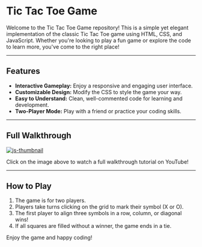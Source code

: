 # Tic Tac Toe Game

Welcome to the Tic Tac Toe Game repository! This is a simple yet elegant implementation of the classic Tic Tac Toe game using HTML, CSS, and JavaScript. Whether you're looking to play a fun game or explore the code to learn more, you've come to the right place!

---

## Features

- **Interactive Gameplay:** Enjoy a responsive and engaging user interface.
- **Customizable Design:** Modify the CSS to style the game your way.
- **Easy to Understand:** Clean, well-commented code for learning and development.
- **Two-Player Mode:** Play with a friend or practice your coding skills.

---

## Full Walkthrough
[![js-thumbnail](https://github.com/user-attachments/assets/7a345717-6859-4587-8764-737f56004642)](https://youtu.be/ZbTWSMps5bs)

Click on the image above to watch a full walkthrough tutorial on YouTube!

---


## How to Play

1. The game is for two players.
2. Players take turns clicking on the grid to mark their symbol (X or O).
3. The first player to align three symbols in a row, column, or diagonal wins!
4. If all squares are filled without a winner, the game ends in a tie.


Enjoy the game and happy coding!
